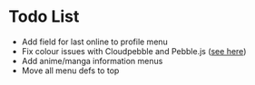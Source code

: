 # Todo List
- Add field for last online to profile menu
- Fix colour issues with Cloudpebble and Pebble.js ([see here](http://forums.getpebble.com/discussion/24694/pebble-js-cloudpebble-no-color-in-basalt-emulator))
- Add anime/manga information menus
- Move all menu defs to top
